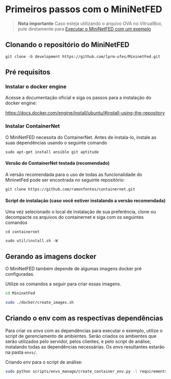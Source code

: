 # Primeiros passos com o MiniNetFED

> **Nota importante**
> Caso esteja utilizando o arquivo OVA no VitrualBox, pule diretamente para [Executar o MiniNetFED com um exemplo](#executar-o-mininetfed-com-um-exemplo)

## Clonando o repositório do MiniNetFED

```
git clone -b development https://github.com/lprm-ufes/MininetFed.git
```

## Pré requisitos

### Instalar o docker engine

Acesse a documentação oficial e siga os passos para a instalação do docker engine:

https://docs.docker.com/engine/install/ubuntu/#install-using-the-repository

### Instalar ContainerNet

O MiniNetFED necessita do ContainerNet. Antes de instala-lo, instale as suas dependências usando o seguinte comando

```
sudo apt-get install ansible git aptitude
```

#### Versão do ContainerNet testada (recomendado)

A versão recomendada para o uso de todas as funcionalidade do MininetFed pode ser encontrada no seguinte repositório:

```
git clone https://github.com/ramonfontes/containernet.git
```

<!-- A versão usada do ContainerNet está em um arquivo .zip na pasta **containernet** do repositório do MiniNetFED. Copie esse arquivo .zip e cole ele no lugar onde deseja instalar o ContainerNet na sua máquina -->

<!-- > #### Outras versões (não recomendado)
>
> Caso deseje instalar o ContainerNet de outras fontes, ele pode ser encontrado nos seguintes repositórios
>
> ##### Oficial
>
> ```
> git clone https://github.com/containernet/containernet
> ```
>
> É importante que o método de instalação seja "Bare-metal installation" para que o MiniNetFED funcione adequadamente
> Os passos de instalação dessa versão podem ser encontrados no seguinte link: https://containernet.github.io/
> Após a instalação, pule para o passo _Gerando as imagens docker_ -->

#### Script de instalação (caso você estiver instalando a versão recomendada)

<!-- FALTA INCLUIR COMANDOS PARA A INSTALAÇÃO !!!!!!!!!!!!!!!!!!!!!!!!!!!!!!!!!!!!!!!!!!!!!!!!!!!!!!!!!!!!!!!!!!!!!!!!!!!!!!!!!!!!!!!!!!!!!!!!!!!!!!!!!!!!!!!!!!!!!!!!!!!!!!!!!!!!!!! -->

Uma vez selecionado o local de instalação de sua preferência, clone ou decompacte os arquivos do containernet e siga com os seguintes comandos

```shell
cd containernet
```

```shell
sudo util/install.sh -W

```

## Gerando as imagens docker

O MiniNetFED também depende de algumas imagens docker pré configuradas.

Utilize os comandos a seguir para criar essas imagens.

```bash
cd MininetFed
```

<!-- ```bash
sudo docker build --tag "mininetfed:broker" -f docker/Dockerfile.broker .
sudo docker build --tag "mininetfed:client" -f docker/Dockerfile.container .

``` -->

```bash
sudo ./docker/create_images.sh
```

<!-- "mininetfed:broker", "mininetfed:container", "mininetfed:client" e "mininetfed:server" são os nome das imagens. -->

## Criando o env com as respectivas dependências

Para criar os _envs_ com as dependências para executar o exemplo, utilize o script de gerenciamento de ambientes. Serão criados os ambientes que serão utilizados pelo servidor, pelos clientes, e pelo script de análise, instalando todas as dependências necessárias. Os _envs_ resultantes estarão na pasta `envs/`.

<!-- Criando os _envs_ para os dispositivos conteinerizados:

```bash
sudo python scripts/envs_manage/create_container_env.py -c envs_requirements/container/client_tensorflow.requirements.txt envs_requirements/container/server.requirements.txt -std
``` -->

Criando _env_ para o script de análise:

```bash
sudo python scripts/envs_manage/create_container_env.py -l requirements/local/analysis.requirements.txt -std
```

<!-- # Executar o MiniNetFED com um exemplo

Para testar se tudo está funcionando adequadamente, é possível executar um dos arquivos de configuração do diretório **exemplos**. Escolha um dos exemplos da pasta e execute.

```
sudo python3 main.py examples/<nome do exemplo escolhido>/config.yaml

```

> ### Exemplo Trainer Har com fed_sec_per e fed_avg
>
> ```
> sudo python3 main.py examples/har_fed_sec_per/config.yaml
> ```

Se tudo estiver funcionando, o experimento deve começar a executar abrindo as seguintes janelas:

- Broker MQTT
- Servidor
- Monitor de rede
- N clientes, onde N é o número de clientes do experimento

Após a execução do experimento, é esperado que haja uma nova pasta dentro de **experiments** contendo os resultados do experimento.

# Fazendo a análise do primeiro experimento

Dentro da pasta do exemplo, há o arquivo **analysis.yaml**. Para executa-lo, primeiramente ative o ambiente python do script de análise

```
. env_analysis/bin/activate
```

modifique o comando a seguir e execute-o:

```
python3 analysis.py examples/<nome do experimento>/analysis.yaml
```

> ### Exemplo Trainer Har com fed_sec_per e fed_avg
>
> ```
> python3 analysis.py examples/har_fed_sec_per/analysis.yaml
> ``` -->
